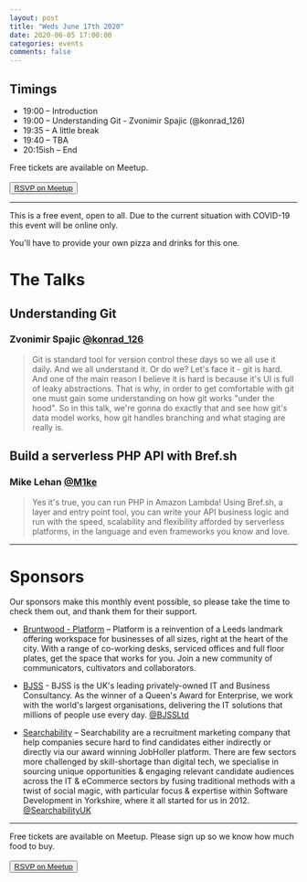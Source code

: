 ```yaml
---
layout: post
title: "Weds June 17th 2020"
date: 2020-06-05 17:00:00
categories: events
comments: false
---
```


## Timings

* 19:00 – Introduction
* 19:00 – Understanding Git - Zvonimir Spajic (@konrad_126)
* 19:35 – A little break
* 19:40 – TBA
* 20:15ish – End

Free tickets are available on Meetup.  
<br><button>[RSVP on Meetup](https://www.meetup.com/leedsphp/events/271033710/)</button>

<hr/>

This is a free event, open to all. Due to the current situation with COVID-19 this event will be online only.

You'll have to provide your own pizza and drinks for this one.

# The Talks

## Understanding Git

### Zvonimir Spajic [@konrad_126](https://www.twitter.com/konrad_126)
> Git is standard tool for version control these days so we all use it daily. And we all understand it. Or do we? Let's face it - git is hard. And one of the main reason I believe it is hard is because it's UI is full of leaky abstractions. That is why, in order to get comfortable with git one must gain some understanding on how git works "under the hood". So in this talk, we're gonna do exactly that and see how git's data model works, how git handles branching and what staging are really is.

## Build a serverless PHP API with Bref.sh

### Mike Lehan [@M1ke](https://www.twitter.com/M1ke)
> Yes it's true, you can run PHP in Amazon Lambda! Using Bref.sh, a layer and entry point tool, you can write your API business logic and run with the speed, scalability and flexibility afforded by serverless platforms, in the language and even frameworks you know and love.

<hr/>

# Sponsors

Our sponsors make this monthly event possible, so please take the time to check them out, and thank them for their support.

* [Bruntwood - Platform](https://bruntwood.co.uk/our-locations/leeds/platform/) – Platform is a reinvention of a Leeds landmark offering workspace for businesses of all sizes, right at the heart of the city. With a range of co-working desks, serviced offices and full floor plates, get the space that works for you. Join a new community of communicators, cultivators and collaborators.

* [BJSS](https://www.bjss.com) - BJSS is the UK's leading privately-owned IT and Business Consultancy. As the winner of a Queen's Award for Enterprise, we work with the world's largest organisations, delivering the IT solutions that millions of people use every day. [@BJSSLtd](https://twitter.com/BJSSLtd)

* [Searchability](https://searchability.co.uk/) – Searchability are a recruitment marketing company that help companies secure hard to find candidates either indirectly or directly via our award winning JobHoller platform. There are few sectors more challenged by skill-shortage than digital tech, we specialise in sourcing unique opportunities & engaging relevant candidate audiences across the IT & eCommerce sectors by fusing traditional methods with a twist of social magic, with particular focus & expertise within Software Development in Yorkshire, where it all started for us in 2012. [@SearchabilityUK](https://twitter.com/SearchabilityUK)

<hr/>

Free tickets are available on Meetup. Please sign up so we know how much food to buy.  
<br><button>[RSVP on Meetup](https://www.meetup.com/leedsphp/events/271033710/)</button>
